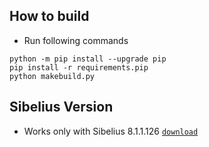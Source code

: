
## How to build

* Run following commands

```
python -m pip install --upgrade pip
pip install -r requirements.pip
python makebuild.py
```

## Sibelius Version

* Works only with Sibelius 8.1.1.126 [`download`](https://www.torrentdownload.ch/search?q=Sibelius+8.1.1.126)
